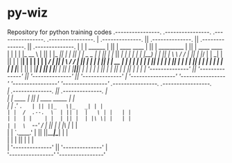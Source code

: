 # py-wiz
Repository for python training codes
 .----------------.  .----------------.  .----------------.  .----------------. 
| .--------------. || .--------------. || .--------------. || .--------------. |
| |   ______     | || |  ____  ____  | || |  _________   | || |  ____  ____  | |
| |  |_   __ \   | || | |_  _||_  _| | || | |  _   _  |  | || | |_   ||   _| | |
| |    | |__) |  | || |   \ \  / /   | || | |_/ | | \_|  | || |   | |__| |   | |
| |    |  ___/   | || |    \ \/ /    | || |     | |      | || |   |  __  |   | |
| |   _| |_      | || |    _|  |_    | || |    _| |_     | || |  _| |  | |_  | |
| |  |_____|     | || |   |______|   | || |   |_____|    | || | |____||____| | |
| |              | || |              | || |              | || |              | |
| '--------------' || '--------------' || '--------------' || '--------------' |
 '----------------'  '----------------'  '----------------'  '----------------' 
 .----------------.  .-----------------.                                        
| .--------------. || .--------------. |                                        
| |     ____     | || | ____  _____  | |                                        
| |   .'    `.   | || ||_   \|_   _| | |                                        
| |  /  .--.  \  | || |  |   \ | |   | |                                        
| |  | |    | |  | || |  | |\ \| |   | |                                        
| |  \  `--'  /  | || | _| |_\   |_  | |                                        
| |   `.____.'   | || ||_____|\____| | |                                        
| |              | || |              | |                                        
| '--------------' || '--------------' |                                        
 '----------------'  '----------------'                                         